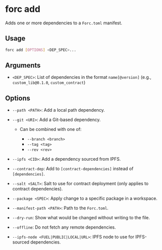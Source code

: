 # forc add

Adds one or more dependencies to a `Forc.toml` manifest.

## **Usage**

```bash
forc add [OPTIONS] <DEP_SPEC>...
```

## **Arguments**

* `<DEP_SPEC>`: List of dependencies in the format `name[@version]` (e.g., `custom_lib@0.1.0`, `custom_contract`)

## **Options**

* `--path <PATH>`: Add a local path dependency.
* `--git <URI>`: Add a Git-based dependency.

  * Can be combined with one of:

    * `--branch <branch>`
    * `--tag <tag>`
    * `--rev <rev>`
* `--ipfs <CID>`: Add a dependency sourced from IPFS.
* `--contract-dep`: Add to `[contract-dependencies]` instead of `[dependencies]`.
* `--salt <SALT>`: Salt to use for contract deployment (only applies to contract dependencies).
* `--package <SPEC>`: Apply change to a specific package in a workspace.
* `--manifest-path <PATH>`: Path to the `Forc.toml`.
* `--dry-run`: Show what would be changed without writing to the file.
* `--offline`: Do not fetch any remote dependencies.
* `--ipfs-node <FUEL|PUBLIC|LOCAL|URL>`: IPFS node to use for IPFS-sourced dependencies.
